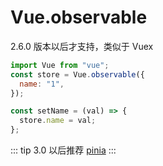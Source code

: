 # Vue.observable

2.6.0 版本以后才支持，类似于 Vuex

```javascript
import Vue from "vue";
const store = Vue.observable({
  name: "1",
});

const setName = (val) => {
  store.name = val;
};
```

::: tip
3.0 以后推荐 [pinia](http://www.baidu.com)
:::

